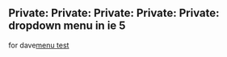 <article><h2>Private: Private: Private: Private: Private: dropdown menu in ie 5</h2>for dave<a href='http://www.wnas.nl/wp-content/uploads/2007/04/menutest.html' title='menu test'>menu test</a><code></code></article>